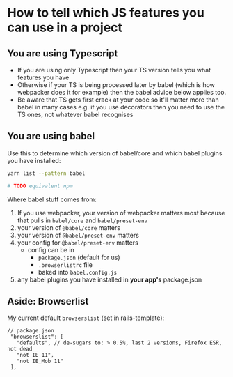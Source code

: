 # How to tell which JS features you can use in a project

## You are using Typescript

- If you are using only Typescript then your TS version tells you what features
  you have
- Otherwise if your TS is being processed later by babel (which is how webpacker
  does it for example) then the babel advice below applies too.
- Be aware that TS gets first crack at your code so it'll matter more than babel
  in many cases e.g. if you use decorators then you need to use the TS ones, not
  whatever babel recognises

## You are using babel

Use this to determine which version of babel/core and which babel plugins you
have installed:

```bash
yarn list --pattern babel

# TODO equivalent npm
```

Where babel stuff comes from:

1. If you use webpacker, your version of webpacker matters most because that
   pulls in `babel/core` and `babel/preset-env`
1. your version of `@babel/core` matters
1. your version of `@babel/preset-env` matters
1. your config for `@babel/preset-env` matters
    - config can be in
        - `package.json` (default for us)
        - `.browserlistrc` file
        - baked into `babel.config.js`
1. any babel plugins you have installed in **your app's** package.json

## Aside: Browserlist

My current default `browserslist` (set in rails-template):

```jsonc
// package.json
 "browserslist": [
   "defaults", // de-sugars to: > 0.5%, last 2 versions, Firefox ESR, not dead
   "not IE 11",
   "not IE_Mob 11"
 ],
```
